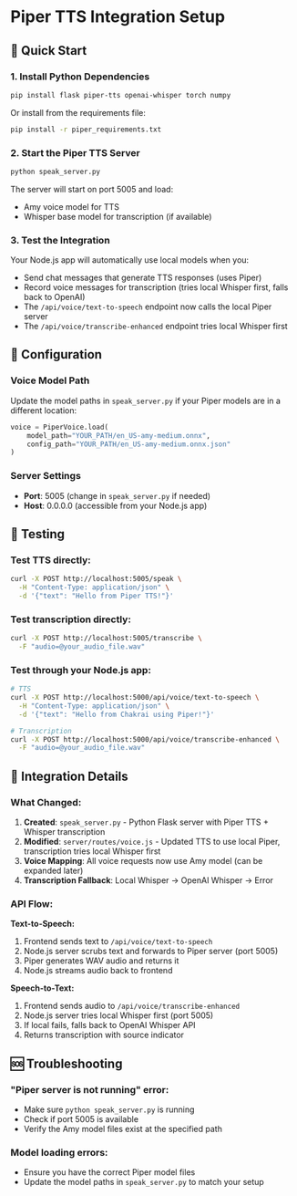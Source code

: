 # Piper TTS Integration Setup

## 🚀 Quick Start

### 1. Install Python Dependencies
```bash
pip install flask piper-tts openai-whisper torch numpy
```
Or install from the requirements file:
```bash
pip install -r piper_requirements.txt
```

### 2. Start the Piper TTS Server
```bash
python speak_server.py
```

The server will start on port 5005 and load:
- Amy voice model for TTS
- Whisper base model for transcription (if available)

### 3. Test the Integration
Your Node.js app will automatically use local models when you:
- Send chat messages that generate TTS responses (uses Piper)
- Record voice messages for transcription (tries local Whisper first, falls back to OpenAI)
- The `/api/voice/text-to-speech` endpoint now calls the local Piper server
- The `/api/voice/transcribe-enhanced` endpoint tries local Whisper first

## 🔧 Configuration

### Voice Model Path
Update the model paths in `speak_server.py` if your Piper models are in a different location:
```python
voice = PiperVoice.load(
    model_path="YOUR_PATH/en_US-amy-medium.onnx",
    config_path="YOUR_PATH/en_US-amy-medium.onnx.json"
)
```

### Server Settings
- **Port**: 5005 (change in `speak_server.py` if needed)
- **Host**: 0.0.0.0 (accessible from your Node.js app)

## 🧪 Testing

### Test TTS directly:
```bash
curl -X POST http://localhost:5005/speak \
  -H "Content-Type: application/json" \
  -d '{"text": "Hello from Piper TTS!"}'
```

### Test transcription directly:
```bash
curl -X POST http://localhost:5005/transcribe \
  -F "audio=@your_audio_file.wav"
```

### Test through your Node.js app:
```bash
# TTS
curl -X POST http://localhost:5000/api/voice/text-to-speech \
  -H "Content-Type: application/json" \
  -d '{"text": "Hello from Chakrai using Piper!"}'

# Transcription  
curl -X POST http://localhost:5000/api/voice/transcribe-enhanced \
  -F "audio=@your_audio_file.wav"
```

## 🔄 Integration Details

### What Changed:
1. **Created**: `speak_server.py` - Python Flask server with Piper TTS + Whisper transcription
2. **Modified**: `server/routes/voice.js` - Updated TTS to use local Piper, transcription tries local Whisper first
3. **Voice Mapping**: All voice requests now use Amy model (can be expanded later)
4. **Transcription Fallback**: Local Whisper → OpenAI Whisper → Error

### API Flow:

**Text-to-Speech:**
1. Frontend sends text to `/api/voice/text-to-speech`
2. Node.js server scrubs text and forwards to Piper server (port 5005)
3. Piper generates WAV audio and returns it
4. Node.js streams audio back to frontend

**Speech-to-Text:**
1. Frontend sends audio to `/api/voice/transcribe-enhanced`
2. Node.js server tries local Whisper first (port 5005)
3. If local fails, falls back to OpenAI Whisper API
4. Returns transcription with source indicator

## 🆘 Troubleshooting

### "Piper server is not running" error:
- Make sure `python speak_server.py` is running
- Check if port 5005 is available
- Verify the Amy model files exist at the specified path

### Model loading errors:
- Ensure you have the correct Piper model files
- Update the model paths in `speak_server.py` to match your setup